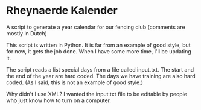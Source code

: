 Rheynaerde Kalender
===================

A script to generate a year calendar for our fencing club (comments are mostly in Dutch)

This script is written in Python. It is far from an example of good style, but for now, it gets the job done. 
When I have some more time, I'll be updating it.

The script reads a list special days from a file called input.txt. The start and the end of the year are hard coded.
The days we have training are also hard coded. (As I said, this is not an example of good style.)

Why didn't I use XML? I wanted the input.txt file to be editable by people who just know how to turn on a computer.